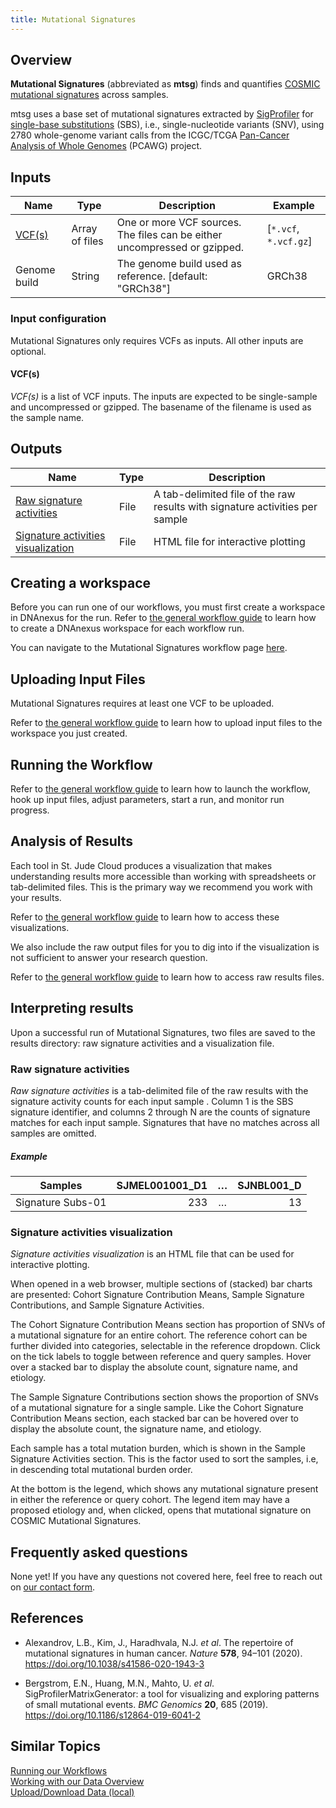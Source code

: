 ```yaml
---
title: Mutational Signatures
---
```


## Overview

**Mutational Signatures** (abbreviated as **mtsg**) finds and quantifies
[COSMIC mutational signatures] across samples.

mtsg uses a base set of mutational signatures extracted by [SigProfiler] for
[single-base substitutions] (SBS), i.e., single-nucleotide variants (SNV),
using 2780 whole-genome variant calls from the ICGC/TCGA [Pan-Cancer Analysis
of Whole Genomes] (PCAWG) project.

[COSMIC mutational signatures]: https://cancer.sanger.ac.uk/cosmic/signatures
[SigProfiler]: https://cancer.sanger.ac.uk/cosmic/signatures/sigprofiler.tt
[single-base substitutions]: https://cancer.sanger.ac.uk/cosmic/signatures/SBS/index.tt
[Pan-Cancer Analysis of Whole Genomes]: https://dcc.icgc.org/pcawg

## Inputs

| Name         | Type           | Description                                                               | Example               |
| ------------ | -------------- | ------------------------------------------------------------------------- | --------------------- |
| [VCF(s)]     | Array of files | One or more VCF sources. The files can be either uncompressed or gzipped. | [`*.vcf`, `*.vcf.gz`] |
| Genome build | String         | The genome build used as reference. [default: "GRCh38"]                   | GRCh38                |

[VCF(s)]: #vcfs

### Input configuration

Mutational Signatures only requires VCFs as inputs. All other inputs are
optional.

<h4 id="VCF(s)">VCF(s)</h4>

_VCF(s)_ is a list of VCF inputs. The inputs are expected to be single-sample
and uncompressed or gzipped. The basename of the filename is used as the
sample name.

## Outputs

| Name                                 | Type | Description                                                                  |
| ------------------------------------ | ---- | ---------------------------------------------------------------------------- |
| [Raw signature activities]           | File | A tab-delimited file of the raw results with signature activities per sample |
| [Signature activities visualization] | File | HTML file for interactive plotting                                           |

[Raw signature activities]: #raw-signature-activities
[Signature activities visualization]: #signature-activities-visualization

## Creating a workspace

Before you can run one of our workflows, you must first create a workspace in
DNAnexus for the run. Refer to [the general workflow
guide](../../analyzing-data/running-sj-workflows/#getting-started) to learn how to create a
DNAnexus workspace for each workflow run.

You can navigate to the Mutational Signatures workflow page
[here](https://platform.stjude.cloud/workflows/mutational_signatures).

## Uploading Input Files

Mutational Signatures requires at least one VCF to be uploaded.

Refer to [the general workflow
guide](../../analyzing-data/running-sj-workflows/#uploading-files) to learn how to upload input
files to the workspace you just created.

## Running the Workflow

Refer to [the general workflow
guide](../../analyzing-data/running-sj-workflows/#running-the-workflow) to learn how to launch
the workflow, hook up input files, adjust parameters, start a run, and
monitor run progress.

## Analysis of Results

Each tool in St. Jude Cloud produces a visualization that makes understanding
results more accessible than working with spreadsheets or tab-delimited
files. This is the primary way we recommend you work with your results.

Refer to [the general workflow
guide](../../analyzing-data/running-sj-workflows/#custom-visualizations) to learn how to access
these visualizations.

We also include the raw output files for you to dig into if the visualization
is not sufficient to answer your research question.

Refer to [the general workflow
guide](../../analyzing-data/running-sj-workflows/#raw-results-files) to learn how to access raw
results files.

## Interpreting results

Upon a successful run of Mutational Signatures, two files are saved to the
results directory: raw signature activities and a visualization file.

### Raw signature activities

_Raw signature activities_ is a tab-delimited file of the raw results with
the signature activity counts for each input sample . Column 1 is the SBS
signature identifier, and columns 2 through N are the counts of signature
matches for each input sample. Signatures that have no matches across all
samples are omitted.

<h5>Example</h5>


| Samples           | SJMEL001001_D1 |   …   | SJNBL001_D |
| ----------------- | -------------: | :---: | ---------: |
| Signature Subs-01 |            233 |   …   |         13 |


### Signature activities visualization

_Signature activities visualization_ is an HTML file that can be used for
interactive plotting.

When opened in a web browser, multiple sections of (stacked) bar charts are
presented: Cohort Signature Contribution Means, Sample Signature
Contributions, and Sample Signature Activities.

The Cohort Signature Contribution Means section has proportion of SNVs of a
mutational signature for an entire cohort. The reference cohort can be
further divided into categories, selectable in the reference dropdown. Click
on the tick labels to toggle between reference and query samples. Hover over
a stacked bar to display the absolute count, signature name, and etiology.

The Sample Signature Contributions section shows the proportion of SNVs of a
mutational signature for a single sample. Like the Cohort Signature
Contribution Means section, each stacked bar can be hovered over to display
the absolute count, the signature name, and etiology.

Each sample has a total mutation burden, which is shown in the Sample
Signature Activities section. This is the factor used to sort the samples,
i.e, in descending total mutational burden order.

At the bottom is the legend, which shows any mutational signature present in
either the reference or query cohort. The legend item may have a proposed
etiology and, when clicked, opens that mutational signature on COSMIC
Mutational Signatures.

## Frequently asked questions

None yet! If you have any questions not covered here, feel free to reach out
on [our contact
form](https://hospital.stjude.org/apps/forms/fb/st-jude-cloud-contact/).

## References

  * Alexandrov, L.B., Kim, J., Haradhvala, N.J. _et al_. The repertoire of
    mutational signatures in human cancer. _Nature_ **578**, 94–101 (2020).
    https://doi.org/10.1038/s41586-020-1943-3

  * Bergstrom, E.N., Huang, M.N., Mahto, U. _et al_.
    SigProfilerMatrixGenerator: a tool for visualizing and exploring patterns
    of small mutational events. _BMC Genomics_ **20**, 685 (2019).
    https://doi.org/10.1186/s12864-019-6041-2

## Similar Topics

[Running our Workflows](../../analyzing-data/running-sj-workflows)  
[Working with our Data Overview](../../managing-data/working-with-our-data)   
[Upload/Download Data (local)](../../managing-data/upload-local)  

[10.1186/s13073-018-0539-0]: https://doi.org/10.1186/s13073-018-0539-0
[29695279]: https://www.ncbi.nlm.nih.gov/pubmed/29695279

[mtsg]: https://github.com/stjude/mtsg
